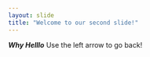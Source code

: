 ```yaml
---
layout: slide
title: "Welcome to our second slide!"
---
```

_**Why Helllo**_
Use the left arrow to go back!
